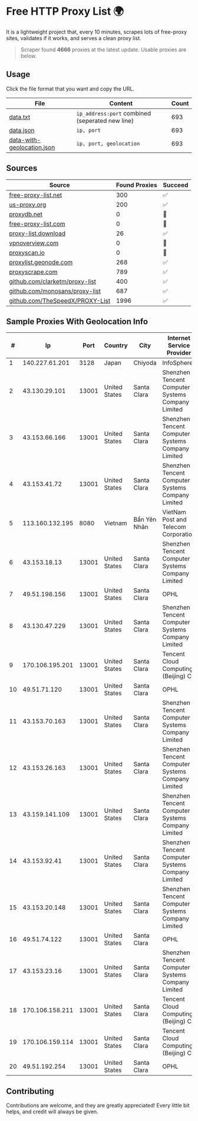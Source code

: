 
# Free HTTP Proxy List 🌍

It is a lightweight project that, every 10 minutes, scrapes lots of free-proxy sites, validates if it works, and serves a clean proxy list.


> Scraper found **4666** proxies at the latest update. Usable proxies are below.

## Usage

Click the file format that you want and copy the URL.


|File|Content|Count|
|----|-------|-----|
|[data.txt](https://raw.githubusercontent.com/themiralay/Proxy-List-World/master/data.txt)|`ip_address:port` combined (seperated new line)|693|
|[data.json](https://raw.githubusercontent.com/themiralay/Proxy-List-World/master/data.json)|`ip, port`|693|
|[data-with-geolocation.json](https://raw.githubusercontent.com/themiralay/Proxy-List-World/master/data-with-geolocation.json)|`ip, port, geolocation`|693|

## Sources

|Source|Found Proxies|Succeed|
|------|-------------|-------|
|[free-proxy-list.net](https://free-proxy-list.net)|300|✅|
|[us-proxy.org](https://www.us-proxy.org)|200|✅|
|[proxydb.net](http://proxydb.net)|0|🚫|
|[free-proxy-list.com](https://free-proxy-list.com/?page=&port=&type%5B%5D=http&type%5B%5D=https&up_time=0&search=Search)|0|🚫|
|[proxy-list.download](https://www.proxy-list.download/HTTP)|26|✅|
|[vpnoverview.com](https://vpnoverview.com/privacy/anonymous-browsing/free-proxy-servers)|0|🚫|
|[proxyscan.io](https://www.proxyscan.io)|0|🚫|
|[proxylist.geonode.com](https://proxylist.geonode.com/api/proxy-list?limit=300&page=1&sort_by=lastChecked&sort_type=desc&protocols=http,https)|268|✅|
|[proxyscrape.com](https://api.proxyscrape.com/v2/?request=displayproxies&protocol=http&timeout=10000&country=all&ssl=all&anonymity=all)|789|✅|
|[github.com/clarketm/proxy-list](https://raw.githubusercontent.com/clarketm/proxy-list/master/proxy-list-raw.txt)|400|✅|
|[github.com/monosans/proxy-list](https://raw.githubusercontent.com/monosans/proxy-list/main/proxies/http.txt)|687|✅|
|[github.com/TheSpeedX/PROXY-List](https://raw.githubusercontent.com/TheSpeedX/PROXY-List/master/http.txt)|1996|✅|


## Sample Proxies With Geolocation Info

|#|Ip|Port|Country|City|Internet Service Provider|
|-|--|----|-------|----|-------------------------|
|1|140.227.61.201|3128|Japan|Chiyoda|InfoSphere|
|2|43.130.29.101|13001|United States|Santa Clara|Shenzhen Tencent Computer Systems Company Limited|
|3|43.153.66.166|13001|United States|Santa Clara|Shenzhen Tencent Computer Systems Company Limited|
|4|43.153.41.72|13001|United States|Santa Clara|Shenzhen Tencent Computer Systems Company Limited|
|5|113.160.132.195|8080|Vietnam|Bẩn Yên Nhân|VietNam Post and Telecom Corporation|
|6|43.153.18.13|13001|United States|Santa Clara|Shenzhen Tencent Computer Systems Company Limited|
|7|49.51.198.156|13001|United States|Santa Clara|OPHL|
|8|43.130.47.229|13001|United States|Santa Clara|Shenzhen Tencent Computer Systems Company Limited|
|9|170.106.195.201|13001|United States|Santa Clara|Tencent Cloud Computing (Beijing) Co|
|10|49.51.71.120|13001|United States|Santa Clara|OPHL|
|11|43.153.70.163|13001|United States|Santa Clara|Shenzhen Tencent Computer Systems Company Limited|
|12|43.153.26.163|13001|United States|Santa Clara|Shenzhen Tencent Computer Systems Company Limited|
|13|43.159.141.109|13001|United States|Santa Clara|Shenzhen Tencent Computer Systems Company Limited|
|14|43.153.92.41|13001|United States|Santa Clara|Shenzhen Tencent Computer Systems Company Limited|
|15|43.153.20.148|13001|United States|Santa Clara|Shenzhen Tencent Computer Systems Company Limited|
|16|49.51.74.122|13001|United States|Santa Clara|OPHL|
|17|43.153.23.16|13001|United States|Santa Clara|Shenzhen Tencent Computer Systems Company Limited|
|18|170.106.158.211|13001|United States|Santa Clara|Tencent Cloud Computing (Beijing) Co|
|19|170.106.159.114|13001|United States|Santa Clara|Tencent Cloud Computing (Beijing) Co|
|20|49.51.192.254|13001|United States|Santa Clara|OPHL|



## Contributing

Contributions are welcome, and they are greatly appreciated! Every
little bit helps, and credit will always be given.

